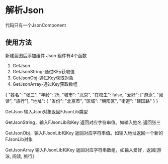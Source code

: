 # 解析Json
代码只有一个JsonComponent
## 使用方法
新建蓝图后添加组件 Json
组件有4个函数
1. GetJson
2. GetJsonString-通过KEy获取值
3. GetJsonObj-通过Key获取对象
4. GetJsonArray-通过Key获取数组

{
  "姓名": "张三",
  "年龄": 25,
  "城市": "北京",
  "在校生": false,
  "爱好": ["游泳", "阅读", "旅行"],
  "地址": {
    "省份": "北京市",
    "区域": "朝阳区",
    "街道": "建国路"
  }
}

GetJson 输入Json对象返回FJsonLib类型

GetJsonString，输入FJsonLib和Key 返回对应字符串值。如输入姓名 返回张三

GetJsonObj，输入FJsonLib和Key 返回对应字符串值。如输入地址返回一个新的FJsonLib对象

GetJsonArray 输入FJsonLib和Key 返回对应字符串数组，如输入爱好，返回[游泳, 阅读, 旅行]
